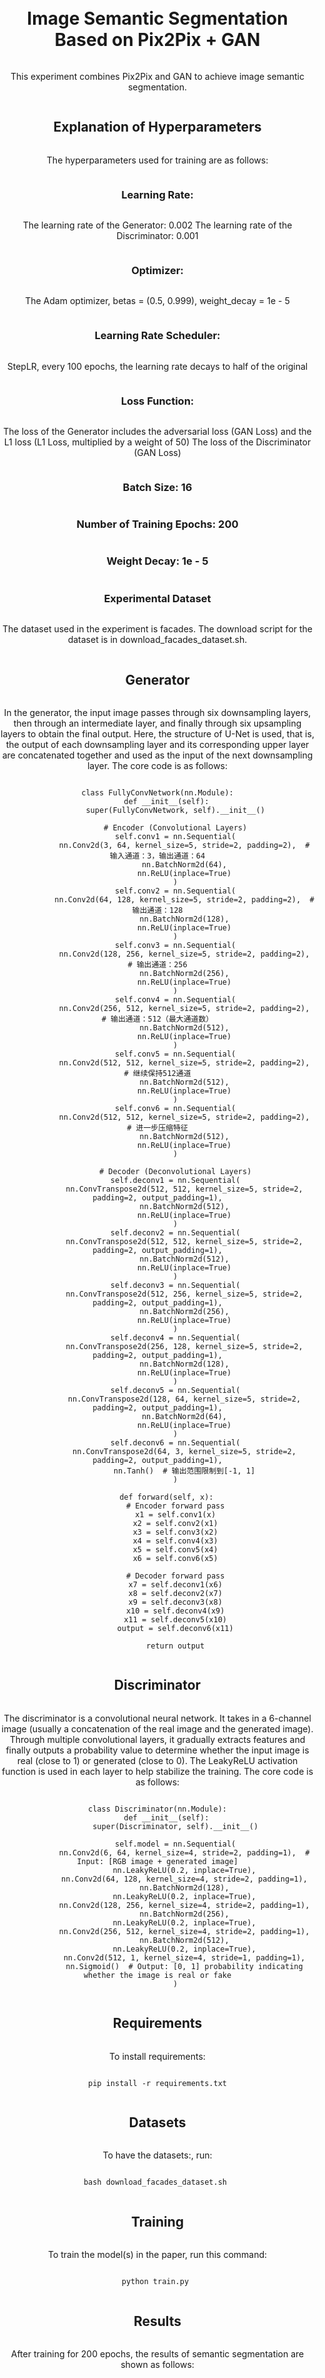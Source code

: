 # Image Semantic Segmentation Based on Pix2Pix + GAN
This experiment combines Pix2Pix and GAN to achieve image semantic segmentation.

## Explanation of Hyperparameters
The hyperparameters used for training are as follows:

### Learning Rate:
The learning rate of the Generator: 0.002
The learning rate of the Discriminator: 0.001

### Optimizer:
The Adam optimizer, betas = (0.5, 0.999), weight_decay = 1e - 5

### Learning Rate Scheduler:
StepLR, every 100 epochs, the learning rate decays to half of the original

### Loss Function:
The loss of the Generator includes the adversarial loss (GAN Loss) and the L1 loss (L1 Loss, multiplied by a weight of 50)
The loss of the Discriminator (GAN Loss)

### Batch Size: 16

### Number of Training Epochs: 200

### Weight Decay: 1e - 5

### Experimental Dataset
The dataset used in the experiment is facades. The download script for the dataset is in download_facades_dataset.sh.
## Generator
In the generator, the input image passes through six downsampling layers, then through an intermediate layer, and finally through six upsampling layers to obtain the final output. Here, the structure of U-Net is used, that is, the output of each downsampling layer and its corresponding upper layer are concatenated together and used as the input of the next downsampling layer.
The core code is as follows:
```
class FullyConvNetwork(nn.Module):
    def __init__(self):
        super(FullyConvNetwork, self).__init__()

        # Encoder (Convolutional Layers)
        self.conv1 = nn.Sequential(
            nn.Conv2d(3, 64, kernel_size=5, stride=2, padding=2),  # 输入通道：3，输出通道：64
            nn.BatchNorm2d(64),
            nn.ReLU(inplace=True)
        )
        self.conv2 = nn.Sequential(
            nn.Conv2d(64, 128, kernel_size=5, stride=2, padding=2),  # 输出通道：128
            nn.BatchNorm2d(128),
            nn.ReLU(inplace=True)
        )
        self.conv3 = nn.Sequential(
            nn.Conv2d(128, 256, kernel_size=5, stride=2, padding=2),  # 输出通道：256
            nn.BatchNorm2d(256),
            nn.ReLU(inplace=True)
        )
        self.conv4 = nn.Sequential(
            nn.Conv2d(256, 512, kernel_size=5, stride=2, padding=2),  # 输出通道：512（最大通道数）
            nn.BatchNorm2d(512),
            nn.ReLU(inplace=True)
        )
        self.conv5 = nn.Sequential(
            nn.Conv2d(512, 512, kernel_size=5, stride=2, padding=2),  # 继续保持512通道
            nn.BatchNorm2d(512),
            nn.ReLU(inplace=True)
        )
        self.conv6 = nn.Sequential(
            nn.Conv2d(512, 512, kernel_size=5, stride=2, padding=2),  # 进一步压缩特征
            nn.BatchNorm2d(512),
            nn.ReLU(inplace=True)
        )

        # Decoder (Deconvolutional Layers)
        self.deconv1 = nn.Sequential(
            nn.ConvTranspose2d(512, 512, kernel_size=5, stride=2, padding=2, output_padding=1),
            nn.BatchNorm2d(512),
            nn.ReLU(inplace=True)
        )
        self.deconv2 = nn.Sequential(
            nn.ConvTranspose2d(512, 512, kernel_size=5, stride=2, padding=2, output_padding=1),
            nn.BatchNorm2d(512),
            nn.ReLU(inplace=True)
        )
        self.deconv3 = nn.Sequential(
            nn.ConvTranspose2d(512, 256, kernel_size=5, stride=2, padding=2, output_padding=1),
            nn.BatchNorm2d(256),
            nn.ReLU(inplace=True)
        )
        self.deconv4 = nn.Sequential(
            nn.ConvTranspose2d(256, 128, kernel_size=5, stride=2, padding=2, output_padding=1),
            nn.BatchNorm2d(128),
            nn.ReLU(inplace=True)
        )
        self.deconv5 = nn.Sequential(
            nn.ConvTranspose2d(128, 64, kernel_size=5, stride=2, padding=2, output_padding=1),
            nn.BatchNorm2d(64),
            nn.ReLU(inplace=True)
        )
        self.deconv6 = nn.Sequential(
            nn.ConvTranspose2d(64, 3, kernel_size=5, stride=2, padding=2, output_padding=1),
            nn.Tanh()  # 输出范围限制到[-1, 1]
        )

    def forward(self, x):
        # Encoder forward pass
        x1 = self.conv1(x)
        x2 = self.conv2(x1)
        x3 = self.conv3(x2)
        x4 = self.conv4(x3)
        x5 = self.conv5(x4)
        x6 = self.conv6(x5)

        # Decoder forward pass
        x7 = self.deconv1(x6)
        x8 = self.deconv2(x7)
        x9 = self.deconv3(x8)
        x10 = self.deconv4(x9)
        x11 = self.deconv5(x10)
        output = self.deconv6(x11)

        return output
```
## Discriminator
The discriminator is a convolutional neural network. It takes in a 6-channel image (usually a concatenation of the real image and the generated image). Through multiple convolutional layers, it gradually extracts features and finally outputs a probability value to determine whether the input image is real (close to 1) or generated (close to 0). The LeakyReLU activation function is used in each layer to help stabilize the training.
The core code is as follows:
```
class Discriminator(nn.Module):
    def __init__(self):
        super(Discriminator, self).__init__()

        self.model = nn.Sequential(
            nn.Conv2d(6, 64, kernel_size=4, stride=2, padding=1),  # Input: [RGB image + generated image]
            nn.LeakyReLU(0.2, inplace=True),
            nn.Conv2d(64, 128, kernel_size=4, stride=2, padding=1),
            nn.BatchNorm2d(128),
            nn.LeakyReLU(0.2, inplace=True),
            nn.Conv2d(128, 256, kernel_size=4, stride=2, padding=1),
            nn.BatchNorm2d(256),
            nn.LeakyReLU(0.2, inplace=True),
            nn.Conv2d(256, 512, kernel_size=4, stride=2, padding=1),
            nn.BatchNorm2d(512),
            nn.LeakyReLU(0.2, inplace=True),
            nn.Conv2d(512, 1, kernel_size=4, stride=1, padding=1),
            nn.Sigmoid()  # Output: [0, 1] probability indicating whether the image is real or fake
        )
```
## Requirements

To install requirements:

```setup
pip install -r requirements.txt
```

## Datasets

To have the datasets:, run:

```data
bash download_facades_dataset.sh 
```

## Training

To train the model(s) in the paper, run this command:

```train
python train.py 
```


## Results

After training for 200 epochs, the results of semantic segmentation are shown as follows:
<style>
    body {
        margin: 0;
        padding: 0;
        display: flex;
        justify-content: center;
        align-items: center;
        height: 100vh;
        flex-direction: column;
        text-align: center;
    }
    img {
        width: 100%;
        max-width: 100%;
        height: auto;
        margin-bottom: 20px;
    }
</style>
